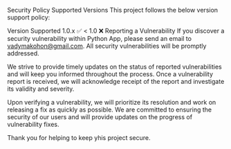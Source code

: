 Security Policy
Supported Versions
This project follows the below version support policy:

Version Supported
1.0.x ✅
< 1.0 ❌
Reporting a Vulnerability
If you discover a security vulnerability within Python App, please send an email to <vadymakohon@gmail.com>. All security vulnerabilities will be promptly addressed.

We strive to provide timely updates on the status of reported vulnerabilities and will keep you informed throughout the process. Once a vulnerability report is received, we will acknowledge receipt of the report and investigate its validity and severity.

Upon verifying a vulnerability, we will prioritize its resolution and work on releasing a fix as quickly as possible. We are committed to ensuring the security of our users and will provide updates on the progress of vulnerability fixes.

Thank you for helping to keep yhis project secure.
